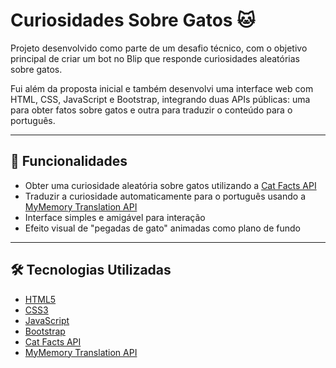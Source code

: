 # Curiosidades Sobre Gatos 🐱

Projeto desenvolvido como parte de um desafio técnico, com o objetivo principal de criar um bot no Blip que responde curiosidades aleatórias sobre gatos. 

Fui além da proposta inicial e também desenvolvi uma interface web com HTML, CSS, JavaScript e Bootstrap, integrando duas APIs públicas: uma para obter fatos sobre gatos e outra para traduzir o conteúdo para o português.

---

## 🚀 Funcionalidades
- Obter uma curiosidade aleatória sobre gatos utilizando a [Cat Facts API](https://catfact.ninja/fact)
- Traduzir a curiosidade automaticamente para o português usando a [MyMemory Translation API](https://mymemory.translated.net/)
- Interface simples e amigável para interação
- Efeito visual de "pegadas de gato" animadas como plano de fundo

---

## 🛠️ Tecnologias Utilizadas
- [HTML5](https://developer.mozilla.org/pt-BR/docs/Web/HTML)
- [CSS3](https://developer.mozilla.org/pt-BR/docs/Web/CSS)
- [JavaScript](https://developer.mozilla.org/pt-BR/docs/Web/JavaScript)
- [Bootstrap](https://getbootstrap.com/)
- [Cat Facts API](https://catfact.ninja/fact)
- [MyMemory Translation API](https://mymemory.translated.net/)

